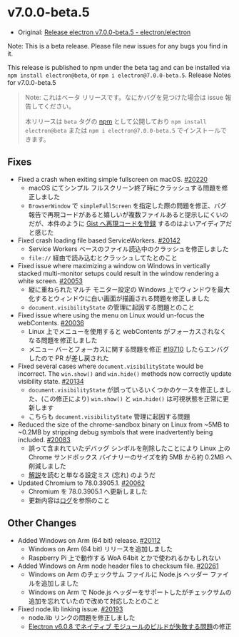 # v7.0.0-beta.5

- Original: [Release electron v7.0.0-beta.5 - electron/electron](https://github.com/electron/electron/releases/tag/v7.0.0-beta.5)

Note: This is a beta release. Please file new issues for any bugs you find in it.

This release is published to npm under the beta tag and can be installed via `npm install electron@beta`, or `npm i electron@7.0.0-beta.5`.
Release Notes for v7.0.0-beta.5

> Note: これはベータ リリースです。なにかバグを見つけた場合は issue 報告してください。
>
> 本リリースは `beta` タグの [npm](https://www.npmjs.com/package/electron) として公開しており `npm install electron@beta` または `npm i electron@7.0.0-beta.5` でインストールできます。

## Fixes

- Fixed a crash when exiting simple fullscreen on macOS. [#20220](https://github.com/electron/electron/pull/20220)
  -  macOS にてシンプル フルスクリーン終了時にクラッシュする問題を修正しました
  - `BrowserWindow` で `simpleFullScreen` を指定した際の問題を修正、バグ報告で再現コードがあると嬉しいが複数ファイルあると提示しにくいのだが、本件のように [Gist へ再現コードを登録](https://gist.github.com/codebytere/413693e616b5145a5f835a4febedbba3) するのはよいアイディアだと感じた
- Fixed crash loading file based ServiceWorkers. [#20142](https://github.com/electron/electron/pull/20142)
  - Service Workers ベースのファイル読込中のクラッシュを修正しました
  - `file://` 経由で読み込むとクラッシュしてたとのこと
- Fixed issue where maximizing a window on Windows in vertically stacked multi-monitor setups could result in the window rendering a white screen. [#20053](https://github.com/electron/electron/pull/20053)
  - 縦に重ねられたマルチ モニター設定の Windows 上でウィンドウを最大化するとウィンドウに白い画面が描画される問題を修正しました
  - `document.visibilityState` の管理に起因する問題とのこと
- Fixed issue where using the menu on Linux would un-focus the webContents. [#20036](https://github.com/electron/electron/pull/20036)
  - Linux 上でメニューを使用すると webContents がフォーカスされなくなる問題を修正しました
  - メニュー バーとフォーカスに関する問題を修正 [#19710](https://github.com/electron/electron/pull/19710) したらエンバグしたので PR が差し戻された
- Fixed several cases where `document.visibilityState` would be incorrect. The `win.show()` and `win.hide()` methods now correctly update visibility state. [#20134](https://github.com/electron/electron/pull/20134)
  - `document.visibilityState` が誤っているいくつかのケースを修正しました、(この修正により) `win.show()` と `win.hide()` は可視状態を正常に更新します
  - こちらも `document.visibilityState` 管理に起因する問題
- Reduced the size of the chrome-sandbox binary on Linux from ~5MB to ~0.2MB by stripping debug symbols that were inadvertently being included. [#20083](https://github.com/electron/electron/pull/20083)
  - 誤って含まれていたデバッグ シンボルを削除したことにより Linux 上の Chrome サンドボックス バイナリーのサイズを約 5MB から約 0.2MB へ削減しました
  - [解説](https://github.com/electron/electron/pull/20049)を読むと単なる設定ミス (忘れ) のようだ
- Updated Chromium to 78.0.3905.1. [#20062](https://github.com/electron/electron/pull/20062)
  - Chromium を 78.0.3905.1 へ更新しました
  - 更新内容は[ログ](https://chromium.googlesource.com/chromium/src/+log/78.0.3896.6..78.0.3905.1?n=10000&pretty=fuller)を参照のこと

## Other Changes

- Added Windows on Arm (64 bit) release. [#20112](https://github.com/electron/electron/pull/20112)
  - Windows on Arm (64 bit) リリースを追加しました
  - Raspberry Pi 上で動作する WoA 64bit とかで使われるかもしれない
- Added Windows on Arm node header files to checksum file. [#20261](https://github.com/electron/electron/pull/20261)
  - Windows on Arm のチェックサム ファイルに Node.js ヘッダー ファイルを追加しました
  - Windows on Arm で Node.js ヘッダーをサポートしたがチェックサムの追加を忘れていたので改めて対応したとのこと
- Fixed node.lib linking issue. [#20193](https://github.com/electron/electron/pull/20193)
  - node.lib リンクの問題を修正しました
  - [Electron v6.0.8 でネイティブ モジュールのビルドが失敗する問題](https://github.com/electron/electron/issues/20185)の修正
